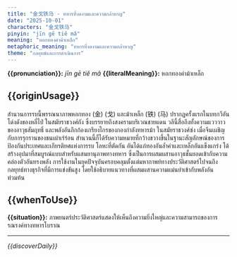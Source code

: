 ```yaml
---
title: "金戈铁马 - ทหารที่งดงามและความกล้าหาญ"
date: "2025-10-01"
characters: "金戈铁马"
pinyin: "jīn gē tiě mǎ"
meaning: "หอกทองคำม้าเหล็ก"
metaphoric_meaning: "ทหารที่งดงามและความกล้าหาญ"
theme: "กลยุทธ์และการดำเนินการ"
---
```


**{{pronunciation}}:** *jīn gē tiě mǎ*
**{{literalMeaning}}:** หอกทองคำม้าเหล็ก

## {{originUsage}}

สำนวนการรบนี้พรรณนาภาพหอกทอง (金) (戈) และม้าเหล็ก (铁) (马) ปรากฏครั้งแรกในบทกวีอันโด่งดังของหลี่ไป๋ ในสมัยราชวงศ์ถัง ซึ่งบรรยายถึงสงครามบริเวณชายแดน วลีนี้สื่อถึงทั้งความแวววาวของอาวุธสัมฤทธิ์ และพลังอันกึกก้องเกรียงไกรของกองกำลังทหารม้า ในสมัยราชวงศ์ซ่ง เมื่อจีนเผชิญกับการรุกรานของชนเผ่าเร่ร่อน สำนวนนี้ก็ได้รับความหมายที่กว้างขวางขึ้นในฐานะสัญลักษณ์ของการป้องกันประเทศและเกียรติยศแห่งการรบ โลหะที่ตัดกัน อันได้แก่ทองอันล้ำค่าและเหล็กอันแข็งแกร่ง ได้สร้างอุปมาที่สมบูรณ์แบบสำหรับแสนยานุภาพทางทหาร ซึ่งเป็นการผสมผสานอาวุธชั้นยอดเข้ากับความคล่องตัวอันทรงพลัง การใช้งานในยุคปัจจุบันครอบคลุมตั้งแต่มหากาพย์ทางประวัติศาสตร์ไปจนถึงกลยุทธ์ทางธุรกิจที่มีการแข่งขันสูง โดยใช้อธิบายแนวทางที่ผสมผสานความแม่นยำเข้ากับพลังอันท่วมท้น

## {{whenToUse}}

**{{situation}}:** ภาพยนตร์ประวัติศาสตร์แสดงให้เห็นถึงความยิ่งใหญ่และความสามารถของการรณรงค์ทางทหารโบราณ

---

*{{discoverDaily}}*
